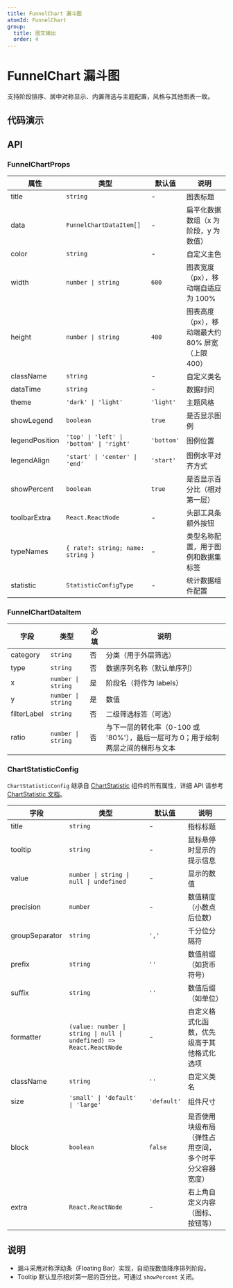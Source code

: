 ```yaml
---
title: FunnelChart 漏斗图
atomId: FunnelChart
group:
  title: 图文输出
  order: 4
---
```


# FunnelChart 漏斗图

支持阶段排序、居中对称显示、内置筛选与主题配置，风格与其他图表一致。

## 代码演示

<code src="../demos/charts/funnel.tsx" background="var(--main-bg-color)" iframe=540></code>

## API

### FunnelChartProps

| 属性           | 类型                                     | 默认值     | 说明                                              |
| -------------- | ---------------------------------------- | ---------- | ------------------------------------------------- |
| title          | `string`                                 | -          | 图表标题                                          |
| data           | `FunnelChartDataItem[]`                  | -          | 扁平化数据数组（x 为阶段，y 为数值）              |
| color          | `string`                                 | -          | 自定义主色                                        |
| width          | `number \| string`                       | `600`      | 图表宽度（px），移动端自适应为 100%               |
| height         | `number \| string`                       | `400`      | 图表高度（px），移动端最大约 80% 屏宽（上限 400） |
| className      | `string`                                 | -          | 自定义类名                                        |
| dataTime       | `string`                                 | -          | 数据时间                                          |
| theme          | `'dark' \| 'light'`                      | `'light'`  | 主题风格                                          |
| showLegend     | `boolean`                                | `true`     | 是否显示图例                                      |
| legendPosition | `'top' \| 'left' \| 'bottom' \| 'right'` | `'bottom'` | 图例位置                                          |
| legendAlign    | `'start' \| 'center' \| 'end'`           | `'start'`  | 图例水平对齐方式                                  |
| showPercent    | `boolean`                                | `true`     | 是否显示百分比（相对第一层）                      |
| toolbarExtra   | `React.ReactNode`                        | -          | 头部工具条额外按钮                                |
| typeNames      | `{ rate?: string; name: string }`        | -          | 类型名称配置，用于图例和数据集标签                |
| statistic      | `StatisticConfigType`                    | -          | 统计数据组件配置                                  |

### FunnelChartDataItem

| 字段        | 类型               | 必填 | 说明                                                                             |
| ----------- | ------------------ | ---- | -------------------------------------------------------------------------------- |
| category    | `string`           | 否   | 分类（用于外层筛选）                                                             |
| type        | `string`           | 否   | 数据序列名称（默认单序列）                                                       |
| x           | `number \| string` | 是   | 阶段名（将作为 labels）                                                          |
| y           | `number \| string` | 是   | 数值                                                                             |
| filterLabel | `string`           | 否   | 二级筛选标签（可选）                                                             |
| ratio       | `number \| string` | 否   | 与下一层的转化率（0-100 或 '80%'），最后一层可为 0；用于绘制两层之间的梯形与文本 |

### ChartStatisticConfig

`ChartStatisticConfig` 继承自 [ChartStatistic](/components/chart-statistic#chartstatisticprops) 组件的所有属性，详细 API 请参考 [ChartStatistic 文档](/components/chart-statistic)。

| 字段           | 类型                                                                | 默认值      | 说明                                                   |
| -------------- | ------------------------------------------------------------------- | ----------- | ------------------------------------------------------ |
| title          | `string`                                                            | -           | 指标标题                                               |
| tooltip        | `string`                                                            | -           | 鼠标悬停时显示的提示信息                               |
| value          | `number \| string \| null \| undefined`                             | -           | 显示的数值                                             |
| precision      | `number`                                                            | -           | 数值精度（小数点后位数）                               |
| groupSeparator | `string`                                                            | `','`       | 千分位分隔符                                           |
| prefix         | `string`                                                            | `''`        | 数值前缀（如货币符号）                                 |
| suffix         | `string`                                                            | `''`        | 数值后缀（如单位）                                     |
| formatter      | `(value: number \| string \| null \| undefined) => React.ReactNode` | -           | 自定义格式化函数，优先级高于其他格式化选项             |
| className      | `string`                                                            | `''`        | 自定义类名                                             |
| size           | `'small' \| 'default' \| 'large'`                                   | `'default'` | 组件尺寸                                               |
| block          | `boolean`                                                           | `false`     | 是否使用块级布局（弹性占用空间，多个时平分父容器宽度） |
| extra          | `React.ReactNode`                                                   | -           | 右上角自定义内容（图标、按钮等）                       |

## 说明

- 漏斗采用对称浮动条（Floating Bar）实现，自动按数值降序排列阶段。
- Tooltip 默认显示相对第一层的百分比，可通过 `showPercent` 关闭。

